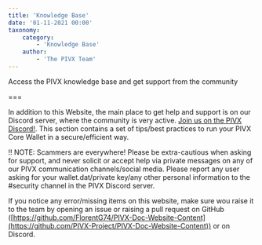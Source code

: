 ```yaml
---
title: 'Knowledge Base'
date: '01-11-2021 00:00'
taxonomy:
    category:
        - 'Knowledge Base'
    author:
        - 'The PIVX Team'
---
```


Access the PIVX knowledge base and get support from the community

===

In addition to this Website, the main place to get help and support is on our Discord server, where the community is very active. [Join us on the PIVX Discord!](https://discord.pivx.org/).
This section contains a set of tips/best practices to run your PIVX Core Wallet in a secure/efficient way.

!! NOTE: Scammers are everywhere! Please be extra-cautious when asking for support, and never solicit or accept help via private messages on any of our PIVX communication channels/social media. Please report any user asking for your wallet.dat/private key/any other personal information to the #security channel in the PIVX Discord server.

If you notice any error/missing items on this website, make sure wou raise it to the team by opening an issue or raising a pull request on GitHub ([https://github.com/FlorentG74/PIVX-Doc-Website-Content](https://github.com/PIVX-Project/PIVX-Doc-Website-Content)) or on Discord.
